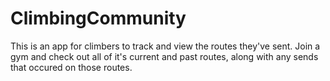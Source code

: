 # ClimbingCommunity

This is an app for climbers to track and view the routes they've sent. Join a gym and check out all of it's current and past routes, along with any sends that occured on those routes.
